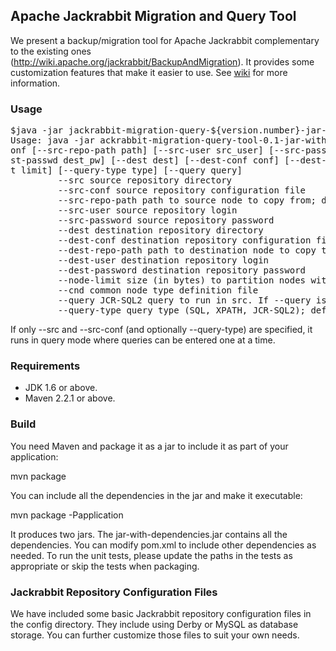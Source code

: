 <h2>Apache Jackrabbit Migration and Query Tool</h2>
We present a backup/migration tool for Apache Jackrabbit complementary to the existing ones (<a href="http://wiki.apache.org/jackrabbit/BackupAndMigration">http://wiki.apache.org/jackrabbit/BackupAndMigration</a>). It provides some 
customization features that make it easier to use. See <a href="http://github.com/sltang/jackrabbit-migration/wiki">wiki</a> for more information.

<h3>Usage</h3>
<pre>
$java -jar jackrabbit-migration-query-${version.number}-jar-with-dependencies.jar
Usage: java -jar ackrabbit-migration-query-tool-0.1-jar-with-dependencies.jar --src src --src-conf c
onf [--src-repo-path path] [--src-user src_user] [--src-passwd src_pw] [--dest-user dest_user] [--de
st-passwd dest_pw] [--dest dest] [--dest-conf conf] [--dest-repo-path path] [--cnd cnd] [--node-limi
t limit] [--query-type type] [--query query]
         --src source repository directory
         --src-conf source repository configuration file
         --src-repo-path path to source node to copy from; default is "/"
         --src-user source repository login
         --src-password source repository password
         --dest destination repository directory
         --dest-conf destination repository configuration file
         --dest-repo-path path to destination node to copy to; default is "/"
         --dest-user destination repository login
         --dest-password destination repository password
         --node-limit size (in bytes) to partition nodes with before copying. If it is not supplied, no partitioning is performed
         --cnd common node type definition file
         --query JCR-SQL2 query to run in src. If --query is specified, then --dest, --dest-conf, --dest-repo-path and --cnd will be ignored.
         --query-type query type (SQL, XPATH, JCR-SQL2); default is JCR-SQL2"
</pre>
If only --src and --src-conf (and optionally --query-type) are specified, it runs in query mode where queries can be entered one at a time.
       
<h3>Requirements</h3>
<ul>
<li>JDK 1.6 or above.</li>
<li>Maven 2.2.1 or above.</li>
</ul>

<h3>Build</h3> 
You need Maven and package it as a jar to include it as part of your application:

mvn package

You can include all the dependencies in the jar and make it executable:

mvn package -Papplication

It produces two jars. The jar-with-dependencies.jar contains all the dependencies. You can modify pom.xml to include other 
dependencies as needed. To run the unit tests, please update the paths in the tests as appropriate or skip the tests when packaging.


<h3>Jackrabbit Repository Configuration Files</h3>
<p>We have included some basic Jackrabbit repository configuration files in the config directory. They include using Derby or MySQL as database storage. You can further customize those files
to suit your own needs.</p>


